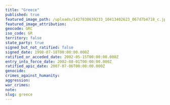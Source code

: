 ```yaml
---
title: "Greece"
published: true
featured_image_path: /uploads/1427830639233_10413402623_067d7b4718_c.jpg
featured_image_attribution:
geocode: GRC
iso_code: GR
territory: false
state_party: true
signed_but_not_ratified: false
signed_date: 1998-07-18T00:00:00.000Z
ratified_or_acceded_date: 2002-05-15T00:00:00.000Z
entry_into_force_date: 2002-08-01T00:00:00.000Z
ratified_apic_date: 2007-07-06T00:00:00.000Z
genocide:
crimes_against_humanity:
aggression:
war_crimes:
note:
slug: greece
---
```

